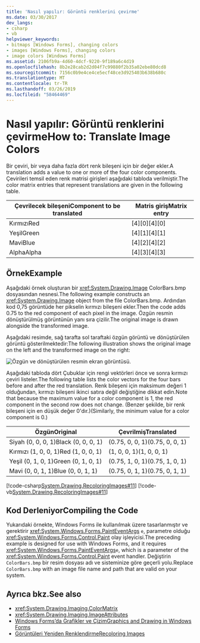 ```yaml
---
title: 'Nasıl yapılır: Görüntü renklerini çevirme'
ms.date: 03/30/2017
dev_langs:
- csharp
- vb
helpviewer_keywords:
- bitmaps [Windows Forms], changing colors
- images [Windows Forms], changing colors
- image colors [Windows Forms]
ms.assetid: 2106fb9a-4d60-4dcf-9220-9f189a6c4d19
ms.openlocfilehash: 8b2e28cab2d2d04f7c99880f2b35a02ebe80dcd8
ms.sourcegitcommit: 7156c0b9e4ce4ce5ecf48ce3d925403b638b680c
ms.translationtype: MT
ms.contentlocale: tr-TR
ms.lasthandoff: 03/26/2019
ms.locfileid: "58464469"
---
```

# <a name="how-to-translate-image-colors"></a><span data-ttu-id="a8ac8-102">Nasıl yapılır: Görüntü renklerini çevirme</span><span class="sxs-lookup"><span data-stu-id="a8ac8-102">How to: Translate Image Colors</span></span>
<span data-ttu-id="a8ac8-103">Bir çeviri, bir veya daha fazla dört renk bileşeni için bir değer ekler.</span><span class="sxs-lookup"><span data-stu-id="a8ac8-103">A translation adds a value to one or more of the four color components.</span></span> <span data-ttu-id="a8ac8-104">Çevirileri temsil eden renk matrisi girişleri aşağıdaki tabloda verilmiştir.</span><span class="sxs-lookup"><span data-stu-id="a8ac8-104">The color matrix entries that represent translations are given in the following table.</span></span>  
  
|<span data-ttu-id="a8ac8-105">Çevrilecek bileşeni</span><span class="sxs-lookup"><span data-stu-id="a8ac8-105">Component to be translated</span></span>|<span data-ttu-id="a8ac8-106">Matris giriş</span><span class="sxs-lookup"><span data-stu-id="a8ac8-106">Matrix entry</span></span>|  
|--------------------------------|------------------|  
|<span data-ttu-id="a8ac8-107">Kırmızı</span><span class="sxs-lookup"><span data-stu-id="a8ac8-107">Red</span></span>|<span data-ttu-id="a8ac8-108">[4][0]</span><span class="sxs-lookup"><span data-stu-id="a8ac8-108">[4][0]</span></span>|  
|<span data-ttu-id="a8ac8-109">Yeşil</span><span class="sxs-lookup"><span data-stu-id="a8ac8-109">Green</span></span>|<span data-ttu-id="a8ac8-110">[4][1]</span><span class="sxs-lookup"><span data-stu-id="a8ac8-110">[4][1]</span></span>|  
|<span data-ttu-id="a8ac8-111">Mavi</span><span class="sxs-lookup"><span data-stu-id="a8ac8-111">Blue</span></span>|<span data-ttu-id="a8ac8-112">[4][2]</span><span class="sxs-lookup"><span data-stu-id="a8ac8-112">[4][2]</span></span>|  
|<span data-ttu-id="a8ac8-113">Alpha</span><span class="sxs-lookup"><span data-stu-id="a8ac8-113">Alpha</span></span>|<span data-ttu-id="a8ac8-114">[4][3]</span><span class="sxs-lookup"><span data-stu-id="a8ac8-114">[4][3]</span></span>|  
  
## <a name="example"></a><span data-ttu-id="a8ac8-115">Örnek</span><span class="sxs-lookup"><span data-stu-id="a8ac8-115">Example</span></span>  
 <span data-ttu-id="a8ac8-116">Aşağıdaki örnek oluşturan bir <xref:System.Drawing.Image> ColorBars.bmp dosyasından nesnesi.</span><span class="sxs-lookup"><span data-stu-id="a8ac8-116">The following example constructs an <xref:System.Drawing.Image> object from the file ColorBars.bmp.</span></span> <span data-ttu-id="a8ac8-117">Ardından kod 0,75 görüntüde her pikselin kırmızı bileşeni ekler.</span><span class="sxs-lookup"><span data-stu-id="a8ac8-117">Then the code adds 0.75 to the red component of each pixel in the image.</span></span> <span data-ttu-id="a8ac8-118">Özgün resmin dönüştürülmüş görüntünün yanı sıra çizilir.</span><span class="sxs-lookup"><span data-stu-id="a8ac8-118">The original image is drawn alongside the transformed image.</span></span>  
  
 <span data-ttu-id="a8ac8-119">Aşağıdaki resimde, sağ tarafta sol taraftaki özgün görüntü ve dönüştürülen görüntü gösterilmektedir:</span><span class="sxs-lookup"><span data-stu-id="a8ac8-119">The following illustration shows the original image on the left and the transformed image on the right:</span></span>  
  
 ![Özgün ve dönüştürülen resmin ekran görüntüsü.](./media/how-to-translate-image-colors/original-image-translate-colors.png)  
  
 <span data-ttu-id="a8ac8-121">Aşağıdaki tabloda dört Çubuklar için rengi vektörleri önce ve sonra kırmızı çeviri listeler.</span><span class="sxs-lookup"><span data-stu-id="a8ac8-121">The following table lists the color vectors for the four bars before and after the red translation.</span></span> <span data-ttu-id="a8ac8-122">Renk bileşeni için maksimum değeri 1 olduğundan, kırmızı bileşeni ikinci satıra değil değiştiğine dikkat edin.</span><span class="sxs-lookup"><span data-stu-id="a8ac8-122">Note that because the maximum value for a color component is 1, the red component in the second row does not change.</span></span> <span data-ttu-id="a8ac8-123">(Benzer şekilde, bir renk bileşeni için en düşük değer 0'dır.)</span><span class="sxs-lookup"><span data-stu-id="a8ac8-123">(Similarly, the minimum value for a color component is 0.)</span></span>  
  
|<span data-ttu-id="a8ac8-124">Özgün</span><span class="sxs-lookup"><span data-stu-id="a8ac8-124">Original</span></span>|<span data-ttu-id="a8ac8-125">Çevrilmiş</span><span class="sxs-lookup"><span data-stu-id="a8ac8-125">Translated</span></span>|  
|--------------|----------------|  
|<span data-ttu-id="a8ac8-126">Siyah (0, 0, 0, 1)</span><span class="sxs-lookup"><span data-stu-id="a8ac8-126">Black (0, 0, 0, 1)</span></span>|<span data-ttu-id="a8ac8-127">(0.75, 0, 0, 1)</span><span class="sxs-lookup"><span data-stu-id="a8ac8-127">(0.75, 0, 0, 1)</span></span>|  
|<span data-ttu-id="a8ac8-128">Kırmızı (1, 0, 0, 1)</span><span class="sxs-lookup"><span data-stu-id="a8ac8-128">Red (1, 0, 0, 1)</span></span>|<span data-ttu-id="a8ac8-129">(1, 0, 0, 1)</span><span class="sxs-lookup"><span data-stu-id="a8ac8-129">(1, 0, 0, 1)</span></span>|  
|<span data-ttu-id="a8ac8-130">Yeşil (0, 1, 0, 1)</span><span class="sxs-lookup"><span data-stu-id="a8ac8-130">Green (0, 1, 0, 1)</span></span>|<span data-ttu-id="a8ac8-131">(0.75, 1, 0, 1)</span><span class="sxs-lookup"><span data-stu-id="a8ac8-131">(0.75, 1, 0, 1)</span></span>|  
|<span data-ttu-id="a8ac8-132">Mavi (0, 0, 1, 1)</span><span class="sxs-lookup"><span data-stu-id="a8ac8-132">Blue (0, 0, 1, 1)</span></span>|<span data-ttu-id="a8ac8-133">(0.75, 0, 1, 1)</span><span class="sxs-lookup"><span data-stu-id="a8ac8-133">(0.75, 0, 1, 1)</span></span>|  
  
 [!code-csharp[System.Drawing.RecoloringImages#11](~/samples/snippets/csharp/VS_Snippets_Winforms/System.Drawing.RecoloringImages/CS/Class1.cs#11)]
 [!code-vb[System.Drawing.RecoloringImages#11](~/samples/snippets/visualbasic/VS_Snippets_Winforms/System.Drawing.RecoloringImages/VB/Class1.vb#11)]  
  
## <a name="compiling-the-code"></a><span data-ttu-id="a8ac8-134">Kod Derleniyor</span><span class="sxs-lookup"><span data-stu-id="a8ac8-134">Compiling the Code</span></span>  
 <span data-ttu-id="a8ac8-135">Yukarıdaki örnekte, Windows Forms ile kullanılmak üzere tasarlanmıştır ve gerektirir <xref:System.Windows.Forms.PaintEventArgs> `e`, parametre olduğu <xref:System.Windows.Forms.Control.Paint> olay işleyicisi.</span><span class="sxs-lookup"><span data-stu-id="a8ac8-135">The preceding example is designed for use with Windows Forms, and it requires <xref:System.Windows.Forms.PaintEventArgs>`e`, which is a parameter of the <xref:System.Windows.Forms.Control.Paint> event handler.</span></span> <span data-ttu-id="a8ac8-136">Değiştirin `ColorBars.bmp` bir resim dosyası adı ve sisteminize göre geçerli yolu.</span><span class="sxs-lookup"><span data-stu-id="a8ac8-136">Replace `ColorBars.bmp` with an image file name and path that are valid on your system.</span></span>  
  
## <a name="see-also"></a><span data-ttu-id="a8ac8-137">Ayrıca bkz.</span><span class="sxs-lookup"><span data-stu-id="a8ac8-137">See also</span></span>
- <xref:System.Drawing.Imaging.ColorMatrix>
- <xref:System.Drawing.Imaging.ImageAttributes>
- [<span data-ttu-id="a8ac8-138">Windows Forms’da Grafikler ve Çizim</span><span class="sxs-lookup"><span data-stu-id="a8ac8-138">Graphics and Drawing in Windows Forms</span></span>](graphics-and-drawing-in-windows-forms.md)
- [<span data-ttu-id="a8ac8-139">Görüntüleri Yeniden Renklendirme</span><span class="sxs-lookup"><span data-stu-id="a8ac8-139">Recoloring Images</span></span>](recoloring-images.md)
